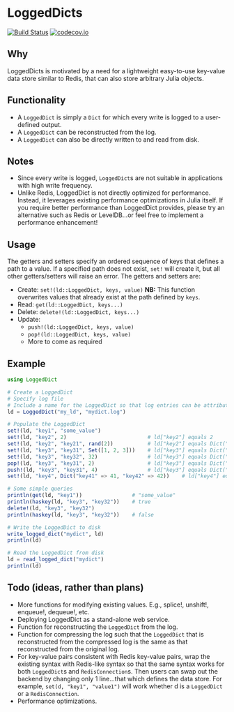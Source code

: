 # LoggedDicts

[![Build Status](https://travis-ci.org/JockLawrie/LoggedDicts.jl.svg?branch=master)](https://travis-ci.org/JockLawrie/LoggedDicts.jl)
[![codecov.io](http://codecov.io/github/JockLawrie/LoggedDicts.jl/coverage.svg?branch=master)](http://codecov.io/github/JockLawrie/LoggedDicts.jl?branch=master)

## Why
LoggedDicts is motivated by a need for a lightweight easy-to-use key-value data store similar to Redis, that can also store arbitrary Julia objects.

## Functionality
- A `LoggedDict` is simply a `Dict` for which every write is logged to a user-defined output.
- A `LoggedDict` can be reconstructed from the log.
- A `LoggedDict` can also be directly written to and read from disk.

## Notes
- Since every write is logged, `LoggedDict`s are not suitable in applications with high write frequency.
- Unlike Redis, LoggedDict is not directly optimized for performance. Instead, it leverages existing performance optimizations in Julia itself. If you require better performance than LoggedDict provides, please try an alternative such as Redis or LevelDB...or feel free to implement a performance enhancement!

## Usage
The getters and setters specify an ordered sequence of keys that defines a path to a value. If a specified path does not exist, `set!` will create it, but all other getters/setters will raise an error. The getters and setters are:
- Create: `set!(ld::LoggedDict, keys, value)`   __NB:__ This function overwrites values that already exist at the path defined by `keys`.
- Read:   `get(ld::LoggedDict, keys...)`
- Delete: `delete!(ld::LoggedDict, keys...)`
- Update:
    - `push!(ld::LoggedDict, keys, value)`
    - `pop!(ld::LoggedDict, keys, value)`
    - More to come as required

## Example
```julia
using LoggedDict

# Create a LoggedDict
# Specify log file
# Include a name for the LoggedDict so that log entries can be attributed to this LoggedDict (in case other data sources write to log file)
ld = LoggedDict("my_ld", "mydict.log")

# Populate the LoggedDict
set!(ld, "key1", "some_value")
set!(ld, "key2", 2)                          # ld["key2"] equals 2
set!(ld, "key2", "key21", rand(2))           # ld["key2"] equals Dict("key21" => [rand(), rand()]), overwrites previous value of 2
set!(ld, "key3", "key31", Set([1, 2, 3]))    # ld["key3"] equals Dict("key31" => Set([1, 2, 3]))
set!(ld, "key3", "key32", 32)                # ld["key3"] equals Dict("key31" => Set([1, 2, 3]), "key32" => 32)
pop!(ld, "key3", "key31", 2)                 # ld["key3"] equals Dict("key31" => Set([1, 3]), "key32" => 32)
push!(ld, "key3", "key31", 4)                # ld["key3"] equals Dict("key31" => Set([1, 3, 4]), "key32" => 32)
set!(ld, "key4", Dict("key41" => 41, "key42" => 42))    # ld["key4"] equals Dict("key41" => 4, "key42" => 42)

# Some simple queries
println(get(ld, "key1"))                # "some_value"
println(haskey(ld, "key3", "key32"))    # true
delete!(ld, "key3", "key32")
println(haskey(ld, "key3", "key32"))    # false

# Write the LoggedDict to disk
write_logged_dict("mydict", ld)
println(ld)

# Read the LoggedDict from disk
ld = read_logged_dict("mydict")
println(ld)
```

## Todo (ideas, rather than plans)
- More functions for modifying existing values. E.g., splice!, unshift!, enqueue!, dequeue!, etc.
- Deploying LoggedDict as a stand-alone web service.
- Function for reconstructing the `LoggedDict` from the log.
- Function for compressing the log such that the `LoggedDict` that is reconstructed from the compressed log is the same as that reconstructed from the original log.
- For key-value pairs consistent with Redis key-value pairs, wrap the existing syntax with Redis-like syntax so that the same syntax works for both `LoggedDict`s and `RedisConnection`s. Then users can swap out the backend by changing only 1 line...that which defines the data store. For example, `set(d, "key1", "value1")` will work whether d is a `LoggedDict` or a `RedisConnection`.
- Performance optimizations.
